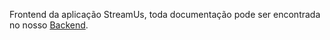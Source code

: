 Frontend da aplicação StreamUs, toda documentação pode ser encontrada no nosso [Backend](https://github.com/fga-eps-mds/2019.1-StreamUs-Backend).
